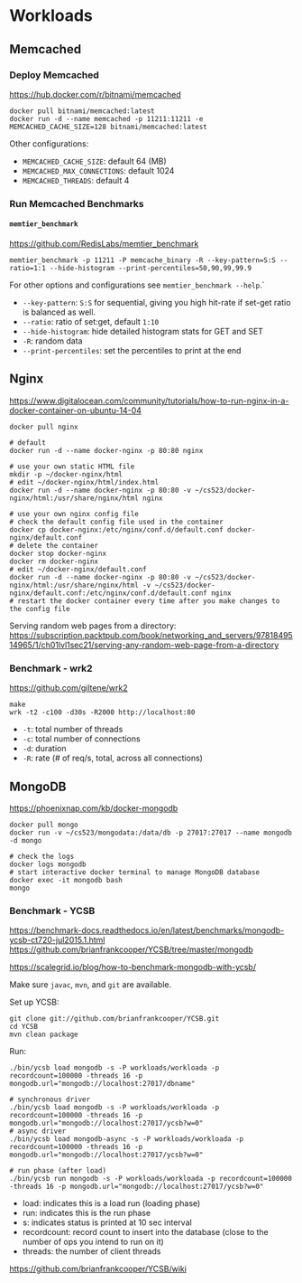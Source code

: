 # Workloads

## Memcached
### Deploy Memcached

https://hub.docker.com/r/bitnami/memcached

```
docker pull bitnami/memcached:latest
docker run -d --name memcached -p 11211:11211 -e MEMCACHED_CACHE_SIZE=128 bitnami/memcached:latest
```

Other configurations:
- `MEMCACHED_CACHE_SIZE`: default 64 (MB)
- `MEMCACHED_MAX_CONNECTIONS`: default 1024
- `MEMCACHED_THREADS`: default 4

### Run Memcached Benchmarks

#### `memtier_benchmark`

https://github.com/RedisLabs/memtier_benchmark

```
memtier_benchmark -p 11211 -P memcache_binary -R --key-pattern=S:S --ratio=1:1 --hide-histogram --print-percentiles=50,90,99,99.9
```

For other options and configurations see `memtier_benchmark --help`.`

- `--key-pattern`: `S:S` for sequential, giving you high hit-rate if set-get ratio is balanced as well.
- `--ratio`: ratio of set:get, default `1:10`
- `--hide-histogram`: hide detailed histogram stats for GET and SET
- `-R`: random data
- `--print-percentiles`: set the percentiles to print at the end

## Nginx

https://www.digitalocean.com/community/tutorials/how-to-run-nginx-in-a-docker-container-on-ubuntu-14-04

```
docker pull nginx

# default
docker run -d --name docker-nginx -p 80:80 nginx

# use your own static HTML file
mkdir -p ~/docker-nginx/html
# edit ~/docker-nginx/html/index.html
docker run -d --name docker-nginx -p 80:80 -v ~/cs523/docker-nginx/html:/usr/share/nginx/html nginx

# use your own nginx config file
# check the default config file used in the container
docker cp docker-nginx:/etc/nginx/conf.d/default.conf docker-nginx/default.conf
# delete the container
docker stop docker-nginx
docker rm docker-nginx
# edit ~/docker-nginx/default.conf
docker run -d --name docker-nginx -p 80:80 -v ~/cs523/docker-nginx/html:/usr/share/nginx/html -v ~/cs523/docker-nginx/default.conf:/etc/nginx/conf.d/default.conf nginx
# restart the docker container every time after you make changes to the config file
```

Serving random web pages from a directory: https://subscription.packtpub.com/book/networking_and_servers/9781849514965/1/ch01lvl1sec21/serving-any-random-web-page-from-a-directory

### Benchmark - wrk2

https://github.com/giltene/wrk2

```
make
wrk -t2 -c100 -d30s -R2000 http://localhost:80
```

- `-t`: total number of threads
- `-c`: total number of connections
- `-d`: duration
- `-R`: rate (# of req/s, total, across all connections)

## MongoDB

https://phoenixnap.com/kb/docker-mongodb

```
docker pull mongo
docker run -v ~/cs523/mongodata:/data/db -p 27017:27017 --name mongodb -d mongo

# check the logs
docker logs mongodb
# start interactive docker terminal to manage MongoDB database
docker exec -it mongodb bash
mongo
```

### Benchmark - YCSB

https://benchmark-docs.readthedocs.io/en/latest/benchmarks/mongodb-ycsb-ct720-jul2015.1.html
https://github.com/brianfrankcooper/YCSB/tree/master/mongodb

https://scalegrid.io/blog/how-to-benchmark-mongodb-with-ycsb/

Make sure `javac`, `mvn`, and `git` are available.

Set up YCSB:

```
git clone git://github.com/brianfrankcooper/YCSB.git
cd YCSB
mvn clean package
```

Run:

```
./bin/ycsb load mongodb -s -P workloads/workloada -p recordcount=100000 -threads 16 -p mongodb.url="mongodb://localhost:27017/dbname"

# synchronous driver
./bin/ycsb load mongodb -s -P workloads/workloada -p recordcount=100000 -threads 16 -p mongodb.url="mongodb://localhost:27017/ycsb?w=0"
# async driver
./bin/ycsb load mongodb-async -s -P workloads/workloada -p recordcount=100000 -threads 16 -p mongodb.url="mongodb://localhost:27017/ycsb?w=0"

# run phase (after load)
./bin/ycsb run mongodb -s -P workloads/workloada -p recordcount=100000 -threads 16 -p mongodb.url="mongodb://localhost:27017/ycsb?w=0"
```

- load: indicates this is a load run (loading phase)
- run: indicates this is the run phase
- s: indicates status is printed at 10 sec interval
- recordcount: record count to insert into the database (close to the number of ops you intend to run on it)
- threads: the number of client threads

https://github.com/brianfrankcooper/YCSB/wiki
